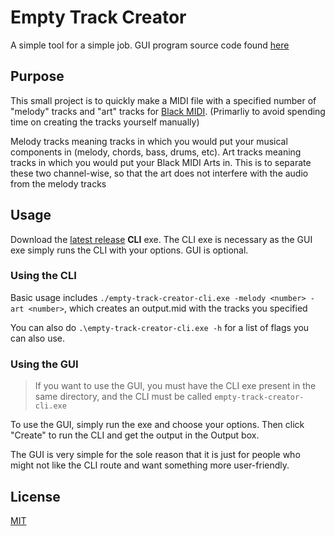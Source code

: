 # Empty Track Creator
A simple tool for a simple job. GUI program source code found [here](https://github.com/6gh/Empty-Track-Creator-GUI)

## Purpose

This small project is to quickly make a MIDI file with a specified number of "melody" tracks and "art" tracks for [Black MIDI](https://en.wikipedia.org/wiki/Black_Midi). (Primarliy to avoid spending time on creating the tracks yourself manually)

Melody tracks meaning tracks in which you would put your musical components in (melody, chords, bass, drums, etc). Art tracks meaning tracks in which you would put your Black MIDI Arts in. This is to separate these two channel-wise, so that the art does not interfere with the audio from the melody tracks

## Usage

Download the [latest release](https://github.com/6gh/Empty-Track-Creator/releases/latest) **CLI** exe. The CLI exe is necessary as the GUI exe simply runs the CLI with your options. GUI is optional.

### Using the CLI

Basic usage includes `./empty-track-creator-cli.exe -melody <number> -art <number>`, which creates an output.mid with the tracks you specified

You can also do `.\empty-track-creator-cli.exe -h` for a list of flags you can also use.

### Using the GUI

> If you want to use the GUI, you must have the CLI exe present in the same directory, and the CLI must be called `empty-track-creator-cli.exe`

To use the GUI, simply run the exe and choose your options. Then click "Create" to run the CLI and get the output in the Output box.

The GUI is very simple for the sole reason that it is just for people who might not like the CLI route and want something more user-friendly.

## License

[MIT](https://github.com/6gh/Empty-Track-Creator/blob/master/LICENSE)
